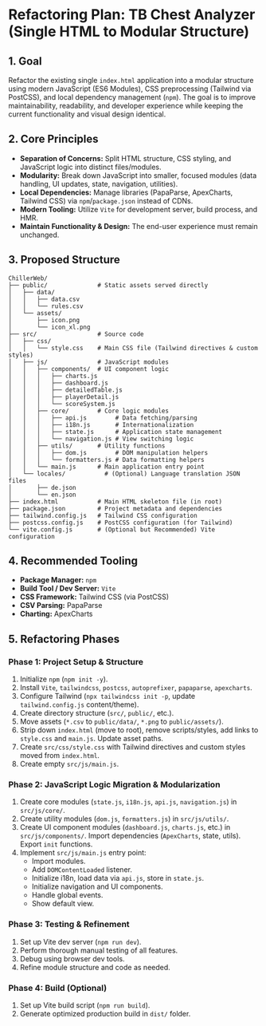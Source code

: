 # Refactoring Plan: TB Chest Analyzer (Single HTML to Modular Structure)

## 1. Goal

Refactor the existing single `index.html` application into a modular structure using modern JavaScript (ES6 Modules), CSS preprocessing (Tailwind via PostCSS), and local dependency management (`npm`). The goal is to improve maintainability, readability, and developer experience while keeping the current functionality and visual design identical.

## 2. Core Principles

*   **Separation of Concerns:** Split HTML structure, CSS styling, and JavaScript logic into distinct files/modules.
*   **Modularity:** Break down JavaScript into smaller, focused modules (data handling, UI updates, state, navigation, utilities).
*   **Local Dependencies:** Manage libraries (PapaParse, ApexCharts, Tailwind CSS) via `npm`/`package.json` instead of CDNs.
*   **Modern Tooling:** Utilize `Vite` for development server, build process, and HMR.
*   **Maintain Functionality & Design:** The end-user experience must remain unchanged.

## 3. Proposed Structure

```
ChillerWeb/
├── public/              # Static assets served directly
│   ├── data/
│   │   ├── data.csv
│   │   └── rules.csv
│   └── assets/
│       ├── icon.png
│       └── icon_xl.png
├── src/                 # Source code
│   ├── css/
│   │   └── style.css    # Main CSS file (Tailwind directives & custom styles)
│   ├── js/              # JavaScript modules
│   │   ├── components/  # UI component logic
│   │   │   ├── charts.js
│   │   │   ├── dashboard.js
│   │   │   ├── detailedTable.js
│   │   │   ├── playerDetail.js
│   │   │   └── scoreSystem.js
│   │   ├── core/        # Core logic modules
│   │   │   ├── api.js        # Data fetching/parsing
│   │   │   ├── i18n.js       # Internationalization
│   │   │   ├── state.js      # Application state management
│   │   │   └── navigation.js # View switching logic
│   │   ├── utils/       # Utility functions
│   │   │   ├── dom.js        # DOM manipulation helpers
│   │   │   └── formatters.js # Data formatting helpers
│   │   └── main.js      # Main application entry point
│   └── locales/           # (Optional) Language translation JSON files
│       ├── de.json
│       └── en.json
├── index.html           # Main HTML skeleton file (in root)
├── package.json         # Project metadata and dependencies
├── tailwind.config.js   # Tailwind CSS configuration
├── postcss.config.js    # PostCSS configuration (for Tailwind)
└── vite.config.js       # (Optional but Recommended) Vite configuration
```

## 4. Recommended Tooling

*   **Package Manager:** `npm`
*   **Build Tool / Dev Server:** `Vite`
*   **CSS Framework:** Tailwind CSS (via PostCSS)
*   **CSV Parsing:** PapaParse
*   **Charting:** ApexCharts

## 5. Refactoring Phases

### Phase 1: Project Setup & Structure
1.  Initialize `npm` (`npm init -y`).
2.  Install `Vite`, `tailwindcss`, `postcss`, `autoprefixer`, `papaparse`, `apexcharts`.
3.  Configure Tailwind (`npx tailwindcss init -p`, update `tailwind.config.js` content/theme).
4.  Create directory structure (`src/`, `public/`, etc.).
5.  Move assets (`*.csv` to `public/data/`, `*.png` to `public/assets/`).
6.  Strip down `index.html` (move to root), remove scripts/styles, add links to `style.css` and `main.js`. Update asset paths.
7.  Create `src/css/style.css` with Tailwind directives and custom styles moved from `index.html`.
8.  Create empty `src/js/main.js`.

### Phase 2: JavaScript Logic Migration & Modularization
1.  Create core modules (`state.js`, `i18n.js`, `api.js`, `navigation.js`) in `src/js/core/`.
2.  Create utility modules (`dom.js`, `formatters.js`) in `src/js/utils/`.
3.  Create UI component modules (`dashboard.js`, `charts.js`, etc.) in `src/js/components/`. Import dependencies (`ApexCharts`, state, utils). Export `init` functions.
4.  Implement `src/js/main.js` entry point:
    *   Import modules.
    *   Add `DOMContentLoaded` listener.
    *   Initialize i18n, load data via `api.js`, store in `state.js`.
    *   Initialize navigation and UI components.
    *   Handle global events.
    *   Show default view.

### Phase 3: Testing & Refinement
1.  Set up Vite dev server (`npm run dev`).
2.  Perform thorough manual testing of all features.
3.  Debug using browser dev tools.
4.  Refine module structure and code as needed.

### Phase 4: Build (Optional)
1.  Set up Vite build script (`npm run build`).
2.  Generate optimized production build in `dist/` folder. 